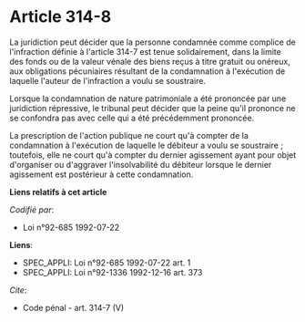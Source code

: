 # Article 314-8

La juridiction peut décider que la personne condamnée comme complice de l'infraction définie à l'article 314-7 est tenue
solidairement, dans la limite des fonds ou de la valeur vénale des biens reçus à titre gratuit ou onéreux, aux obligations
pécuniaires résultant de la condamnation à l'exécution de laquelle l'auteur de l'infraction a voulu se soustraire. 

Lorsque la condamnation de nature patrimoniale a été prononcée par une juridiction répressive, le tribunal peut décider que
la peine qu'il prononce ne se confondra pas avec celle qui a été précédemment prononcée. 

La prescription de l'action publique ne court qu'à compter de la condamnation à l'exécution de laquelle le débiteur a voulu
se soustraire ; toutefois, elle ne court qu'à compter du dernier agissement ayant pour objet d'organiser ou d'aggraver
l'insolvabilité du débiteur lorsque le dernier agissement est postérieur à cette condamnation.

**Liens relatifs à cet article**

_Codifié par_:

  - Loi n°92-685 1992-07-22

**Liens**:

  - SPEC_APPLI: Loi n°92-685 1992-07-22 art. 1
  - SPEC_APPLI: Loi n°92-1336 1992-12-16 art. 373

_Cite_:

  - Code pénal - art. 314-7 (V)
